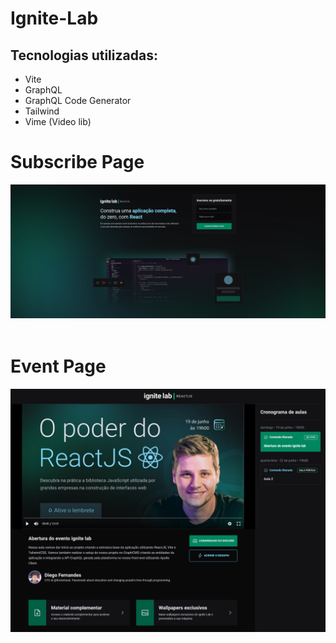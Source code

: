 # Ignite-Lab

## Tecnologias utilizadas:
<ul>
  <li>Vite</li>
  <li>GraphQL</li>
  <li>GraphQL Code Generator</li>
  <li>Tailwind</li>
  <li>Vime (Video lib)</li>
</ul>

# Subscribe Page

<div 
    style="
        display: flex; 
        align-items: center; 
        justify-content: center;
        margin: 10px 0 60px 0;
    "
>
    <img src="./github/home.png">
</div>

# Event Page

<div 
    style="
        display: flex; 
        align-items: center; 
        justify-content: center;
        margin: 10px 0 60px 0;
    "
>
    <img src="./github/video.png">
</div>
